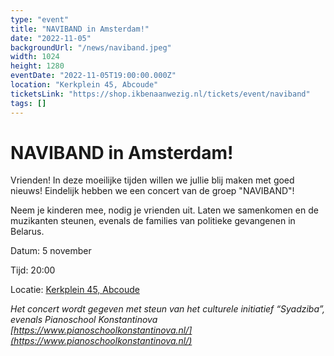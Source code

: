 ```yaml
---
type: "event"
title: "NAVIBAND in Amsterdam!"
date: "2022-11-05"
backgroundUrl: "/news/naviband.jpeg"
width: 1024
height: 1280
eventDate: "2022-11-05T19:00:00.000Z"
location: "Kerkplein 45, Abcoude"
ticketsLink: "https://shop.ikbenaanwezig.nl/tickets/event/naviband"
tags: []
---
```


# NAVIBAND in Amsterdam!

Vrienden! In deze moeilijke tijden willen we jullie blij maken met goed nieuws! Eindelijk hebben we een concert van de groep "NAVIBAND"!

Neem je kinderen mee, nodig je vrienden uit. Laten we samenkomen en de muzikanten steunen, evenals de families van politieke gevangenen in Belarus. 

Datum: 5 november

Tijd: 20:00

Locatie: [Kerkplein 45, Abcoude](https://goo.gl/maps/XY1dMkYuyXv5ecGd7)

_Het concert wordt gegeven met steun van het culturele initiatief “Syadziba”, evenals Pianoschool Konstantinova [https://www.pianoschoolkonstantinova.nl/](https://www.pianoschoolkonstantinova.nl/)_
